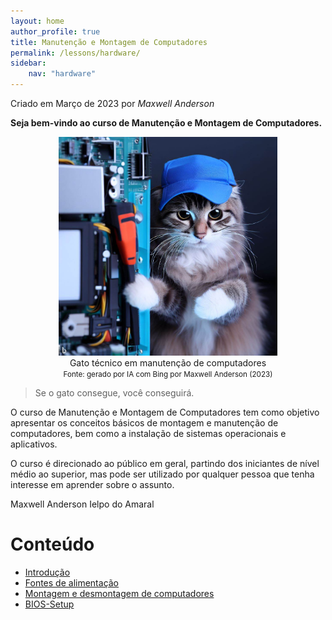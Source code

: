 ```yaml
---
layout: home
author_profile: true
title: Manutenção e Montagem de Computadores
permalink: /lessons/hardware/
sidebar:
    nav: "hardware"
---
```

Criado em Março de 2023 por *Maxwell Anderson*

**Seja bem-vindo ao curso de Manutenção e Montagem de Computadores.**

<figure style="text-align:center">
    <img src="../../../assets/images/gpt/cat_hardware1.jpg" width="350" alt="Gato estudando com óculos. Prompt: Create an image of a computer maintenance technician cat">
    <figcaption>Gato técnico em manutenção de computadores </figcaption>
    <small>Fonte: gerado por IA com Bing por Maxwell Anderson (2023)</small>
</figure>

> Se o gato consegue, você conseguirá.

O curso de Manutenção e Montagem de Computadores tem como objetivo apresentar os conceitos básicos de montagem e manutenção de computadores, bem como a instalação de sistemas operacionais e aplicativos.

O curso é direcionado ao público em geral, partindo dos iniciantes de nível médio ao superior, mas pode ser utilizado por qualquer pessoa que tenha interesse em aprender sobre o assunto.

Maxwell Anderson Ielpo do Amaral

# Conteúdo

* [Introdução](/lessons/hardware/intro/intro/)
* [Fontes de alimentação](/lessons/hardware/psu/psu/)
* [Montagem e desmontagem de computadores](/lessons/hardware/repair/disassembly)
* [BIOS-Setup](/lessons/hardware/setup/setup/)